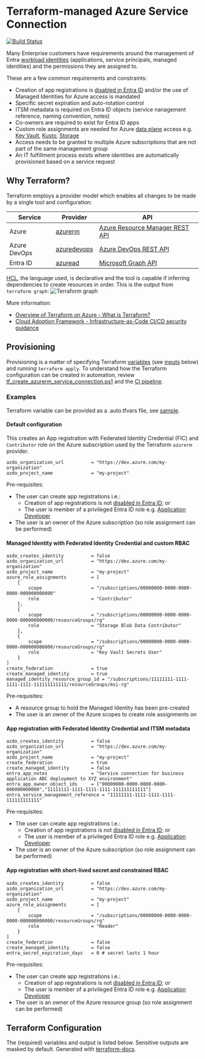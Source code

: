 # Terraform-managed Azure Service Connection

[![Build Status](https://dev.azure.com/geekzter/Pipeline%20Playground/_apis/build/status%2Fcreate-service-connection?branchName=main&label=terraform-ci)](https://dev.azure.com/geekzter/Pipeline%20Playground/_build/latest?definitionId=5&branchName=main)

Many Enterprise customers have requirements around the management of Entra [workload identities](https://learn.microsoft.com/entra/workload-id/workload-identities-overview) (applications, service principals, managed identities) and the permissions they are assigned to.

These are a few common requirements and constraints:

- Creation of app registrations is [disabled in Entra ID](https://learn.microsoft.com/entra/identity/role-based-access-control/delegate-app-roles#restrict-who-can-create-applications) and/or
the use of Managed Identities for Azure access is mandated
- Specific secret expiration and auto-rotation control
- ITSM metadata is required on Entra ID objects (service nanagement reference, naming convention, notes)
- Co-owners are required to exist for Entra ID apps
- Custom role assignments are needed for Azure [data plane](https://learn.microsoft.com/azure/azure-resource-manager/management/control-plane-and-data-plane#data-plane) access e.g. [Key Vault](https://learn.microsoft.com/azure/key-vault/general/rbac-guide?tabs=azure-cli#azure-built-in-roles-for-key-vault-data-plane-operations), [Kusto](https://learn.microsoft.com/azure/data-explorer/kusto/access-control/role-based-access-control), [Storage](https://learn.microsoft.com/azure/storage/blobs/assign-azure-role-data-access?tabs=portal)
- Access needs to be granted to multiple Azure subscriptions that are not part of the same management group
- An IT fulfillment process exists where identities are automatically provisioned based on a service request

## Why Terraform?

Terraform employs a provider model which enables all changes to be made by a single tool and configuration:

| Service      | Provider | API |
|--------------|----------|-----|
| Azure        | [azurerm](https://registry.terraform.io/providers/hashicorp/azurerm/latest/docs)     | [Azure Resource Manager REST API](https://learn.microsoft.com/rest/api/resources/) |
| Azure DevOps | [azuredevops](https://registry.terraform.io/providers/microsoft/azuredevops/latest/docs) | [Azure DevOps REST API](https://learn.microsoft.com/rest/api/azure/devops/serviceendpoint/endpoints) |
| Entra ID     | [azuread](https://registry.terraform.io/providers/hashicorp/azuread/latest/docs)     | [Microsoft Graph API](https://learn.microsoft.com/graph/use-the-api) |

[HCL](https://developer.hashicorp.com/terraform/language#about-the-terraform-language), the language used, is declarative and the tool is capable if inferring dependencies to create resources in order. This is the output from `terraform graph`:
![Terraform graph](graph.png)

More information:

- [Overview of Terraform on Azure - What is Terraform?](https://learn.microsoft.com/azure/developer/terraform/overview)
- [Cloud Adoption Framework - Infrastructure-as-Code CI/CD security guidance](https://learn.microsoft.com/azure/cloud-adoption-framework/secure/best-practices/secure-devops)

## Provisioning

Provisioning is a matter of specifying Terraform [variables](https://developer.hashicorp.com/terraform/language/values/variables) (see [inputs](#inputs) below) and running `terraform apply`. To understand how the Terraform configuration can be created in automation, review
[tf_create_azurerm_service_connection.ps1](../../../scripts/azure-devops/tf_create_azurerm_service_connection.ps1) and the
[CI pipeline](azure-pipelines.yml).  

### Examples

Terraform variable can be provided as a .auto.tfvars file, see [sample](config.auto.tfvars.sample).

#### Default configuration

This creates an App registration with Federated Identity Credential (FIC) and `Contributor` role on the Azure subscription used by the Terraform `azurerm` provider.

```hcl
azdo_organization_url          = "https://dev.azure.com/my-organization"
azdo_project_name              = "my-project"
```

Pre-requisites:

- The user can create app registrations i.e.:
  - Creation of app registrations is not [disabled in Entra ID](https://learn.microsoft.com/entra/identity/role-based-access-control/delegate-app-roles#restrict-who-can-create-applications);
  or
  - The user is member of a privileged Entra ID role e.g. [Application Developer](https://learn.microsoft.com/entra/identity/role-based-access-control/permissions-reference#application-developer)
- The user is an owner of the Azure subscription (so role assignment can be performed)

#### Managed Identity with Federated Identity Credential and custom RBAC

```hcl
azdo_creates_identity          = false
azdo_organization_url          = "https://dev.azure.com/my-organization"
azdo_project_name              = "my-project"
azure_role_assignments         = [
    {
        scope                  = "/subscriptions/00000000-0000-0000-0000-000000000000" 
        role                   = "Contributor"
    },
    {
        scope                  = "/subscriptions/00000000-0000-0000-0000-000000000000/resourceGroups/rg" 
        role                   = "Storage Blob Data Contributor"
    },
    {
        scope                  = "/subscriptions/00000000-0000-0000-0000-000000000000/resourceGroups/rg" 
        role                   = "Key Vault Secrets User"
    }
]
create_federation              = true
create_managed_identity        = true
managed_identity_resource_group_id = "/subscriptions/11111111-1111-1111-1111-111111111111/resourceGroups/msi-rg"
```

Pre-requisites:

- A resource group to hold the Managed Identity has been pre-created
- The user is an owner of the Azure scopes to create role assignments on

#### App registration with Federated Identity Credential and ITSM metadata

```hcl
azdo_creates_identity          = false
azdo_organization_url          = "https://dev.azure.com/my-organization"
azdo_project_name              = "my-project"
create_federation              = true
create_managed_identity        = false
entra_app_notes                = "Service connection for business application ABC deployment to XYZ environment"
entra_app_owner_object_ids     = ["00000000-0000-0000-0000-000000000000","11111111-1111-1111-1111-111111111111"]
entra_service_management_reference = "11111111-1111-1111-1111-111111111111"
```

Pre-requisites:

- The user can create app registrations i.e.:
  - Creation of app registrations is not [disabled in Entra ID](https://learn.microsoft.com/entra/identity/role-based-access-control/delegate-app-roles#restrict-who-can-create-applications);
  or
  - The user is member of a privileged Entra ID role e.g. [Application Developer](https://learn.microsoft.com/entra/identity/role-based-access-control/permissions-reference#application-developer)
- The user is an owner of the Azure subscription (so role assignment can be performed)

#### App registration with short-lived secret and constrained RBAC

```hcl
azdo_creates_identity          = false
azdo_organization_url          = "https://dev.azure.com/my-organization"
azdo_project_name              = "my-project"
azure_role_assignments         = [
    {
        scope                  = "/subscriptions/00000000-0000-0000-0000-000000000000/resourceGroups/rg"
        role                   = "Reader"
    }
]
create_federation              = false
create_managed_identity        = false
entra_secret_expiration_days   = 0 # secret lasts 1 hour
```
Pre-requisites:

- The user can create app registrations i.e.:
  - Creation of app registrations is not [disabled in Entra ID](https://learn.microsoft.com/entra/identity/role-based-access-control/delegate-app-roles#restrict-who-can-create-applications);
  or
  - The user is member of a privileged Entra ID role e.g. [Application Developer](https://learn.microsoft.com/entra/identity/role-based-access-control/permissions-reference#application-developer)
- The user is an owner of the Azure resource group (so role assignment can be performed)

## Terraform Configuration

The (required) variables and output is listed below. Sensitive outputs are masked by default.
Generated with [terraform-docs](https://terraform-docs.io/).
